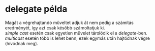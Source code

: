 # delegate példa  
  
Magát a végrehajtandó műveltet adjuk át nem pedig a számítás eredményét, így azt csak később számoltatjuk ki.  
*simple cast* esetén csak egyetlen művelet tárolódik el a *delegate*-ben. *multicast* esetén több is lehet benn, ezek egymás után hajtódnak végre (hívódnak meg).  